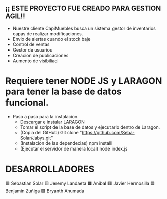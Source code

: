 ## ¡¡ ESTE PROYECTO FUE CREADO PARA GESTION AGIL!!

- Nuestre cliente CapiMuebles busca un sistema gestor de inventarios capas de realizar modificaciones.
- Envio de alertas cuando el stock baje
- Control de ventas
- Gestor de usuarios
- Creacion de publicaciones
- Aumento de visibiliad

# Requiere tener NODE JS y LARAGON para tener la base de datos funcional.

- Paso a paso para la instalacion.
  - Descargar e instalar LARAGON
  - Tomar el script de la base de datos y ejecutarlo dentro de Laragon.
  - (Copia del GitHub) Git clone "https://github.com/Seba-Solar/Jabys.git"
  - (Instalacion de las dependecias) npm install
  - (Ejecutar el servidor de manera local) node index.js

# DESARROLLADORES

🟩 Sebastian Solar
🟨 Jeremy Landaeta
🟧 Anibal 
🟥 Javier Hermosilla
🟦 Benjamin Zuñiga
🟪 Bryanth Ahumada

